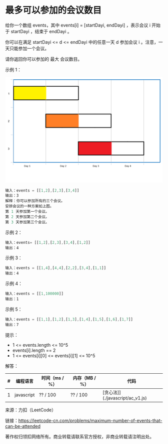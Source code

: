 # 最多可以参加的会议数目

给你一个数组 events，其中 events[i] = [startDayi, endDayi] ，表示会议 i 开始于 startDayi ，结束于 endDayi 。

你可以在满足 startDayi <= d <= endDayi 中的任意一天 d 参加会议 i 。注意，一天只能参加一个会议。

请你返回你可以参加的 最大 会议数目。

示例 1：

![示例1](./eg1.png)

``` javascript
输入：events = [[1,2],[2,3],[3,4]]
输出：3
解释：你可以参加所有的三个会议。
安排会议的一种方案如上图。
第 1 天参加第一个会议。
第 2 天参加第二个会议。
第 3 天参加第三个会议。
```

示例 2：

``` javascript
输入：events= [[1,2],[2,3],[3,4],[1,2]]
输出：4
```

示例 3：

``` javascript
输入：events = [[1,4],[4,4],[2,2],[3,4],[1,1]]
输出：4
```

示例 4：

``` javascript
输入：events = [[1,100000]]
输出：1
```

示例 5：

``` javascript
输入：events = [[1,1],[1,2],[1,3],[1,4],[1,5],[1,6],[1,7]]
输出：7
```

提示：

- 1 <= events.length <= 10^5
- events[i].length == 2
- 1 <= events[i][0] <= events[i][1] <= 10^5

解答：

**#**|**编程语言**|**时间（ms / %）**|**内存（MB / %）**|**代码**
--|--|--|--|--
1|javascript|?? / 100|?? / 100|[贪心法]](./javascript/ac_v1.js)

来源：力扣（LeetCode）

链接：https://leetcode-cn.com/problems/maximum-number-of-events-that-can-be-attended

著作权归领扣网络所有。商业转载请联系官方授权，非商业转载请注明出处。
